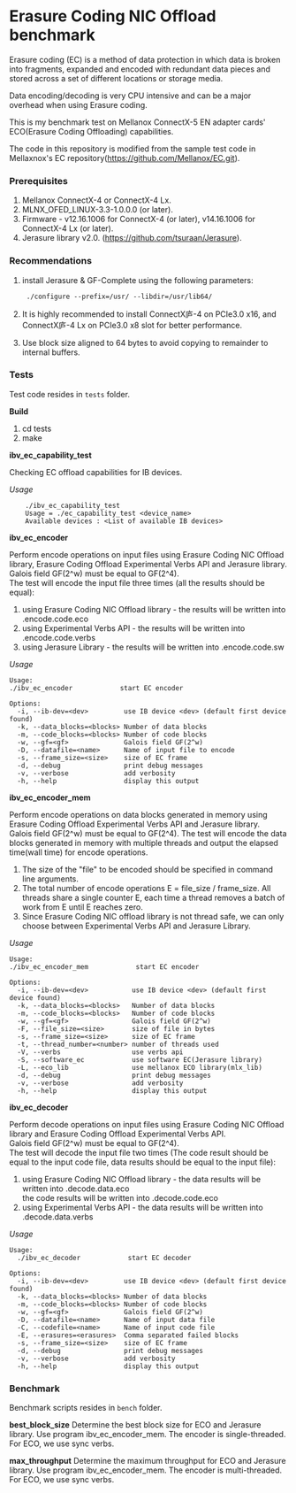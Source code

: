 # Erasure Coding NIC Offload benchmark
Erasure coding (EC) is a method of data protection in which data is broken into fragments,  expanded and encoded with redundant data pieces and stored across a set of different locations or storage media.  

Data encoding/decoding is very CPU intensive and can be a major overhead when using Erasure coding.  

This is my benchmark test on Mellanox ConnectX-5 EN adapter cards' ECO(Erasure Coding Offloading) capabilities.

The code in this repository is modified from the sample test code in Mellaxnox's EC repository(https://github.com/Mellanox/EC.git).

### Prerequisites
1. Mellanox ConnectX-4 or ConnectX-4 Lx.
2. MLNX_OFED_LINUX-3.3-1.0.0.0 (or later).
2. Firmware - v12.16.1006 for ConnectX-4 (or later), v14.16.1006 for ConnectX-4 Lx  (or later).
3. Jerasure library v2.0. (https://github.com/tsuraan/Jerasure).

### Recommendations
1. install Jerasure & GF-Complete using the following parameters:  
    
        ./configure --prefix=/usr/ --libdir=/usr/lib64/
2. It is highly recommended to install ConnectX庐-4 on PCIe3.0 x16, and ConnectX庐-4 Lx on PCIe3.0 x8 slot for better performance.
3. Use block size aligned to 64 bytes to avoid copying to remainder to internal buffers.

### Tests

Test code resides in `tests` folder.

**Build**  
1. cd tests  
2. make

**ibv_ec_capability_test**

Checking EC offload capabilities for IB devices.

*Usage*  

        ./ibv_ec_capability_test
        Usage = ./ec_capability_test <device_name>
        Available devices : <List of available IB devices>

**ibv_ec_encoder**

Perform encode operations on input files using Erasure Coding NIC Offload library, Erasure Coding Offload Experimental Verbs API and Jerasure library.  
Galois field GF(2^w) must be equal to GF(2^4).  
The test will encode the input file three times (all the results should be equal):  
1. using Erasure Coding NIC Offload library - the results will be written into <inputFile>.encode.code.eco  
2. using Experimental Verbs API - the results will be written into <inputFile>.encode.code.verbs  
3. using Jerasure Library - the results will be written into <inputFile>.encode.code.sw

*Usage*  

    Usage:
    ./ibv_ec_encoder            start EC encoder
    
    Options:
      -i, --ib-dev=<dev>         use IB device <dev> (default first device found)
      -k, --data_blocks=<blocks> Number of data blocks
      -m, --code_blocks=<blocks> Number of code blocks
      -w, --gf=<gf>              Galois field GF(2^w)
      -D, --datafile=<name>      Name of input file to encode
      -s, --frame_size=<size>    size of EC frame
      -d, --debug                print debug messages
      -v, --verbose              add verbosity
      -h, --help                 display this output

**ibv_ec_encoder_mem**

Perform encode operations on data blocks generated in memory using Erasure Coding Offload Experimental Verbs API and Jerasure library.  
Galois field GF(2^w) must be equal to GF(2^4). 
The test will encode the data blocks generated in memory with multiple threads and output the elapsed time(wall time) for encode operations.
1. The size of the "file" to be encoded should be specified in command line arguments. 
2. The total number of encode operations E = file_size / frame_size. All threads share a single counter E, each time a thread removes a batch of work from E until E reaches zero.
3. Since Erasure Coding NIC offload library is not thread safe, we can only choose between Experimental Verbs API and Jerasure Library.

*Usage*  

    Usage:
    ./ibv_ec_encoder_mem            start EC encoder
    
    Options:
	  -i, --ib-dev=<dev>           use IB device <dev> (default first device found)
	  -k, --data_blocks=<blocks>   Number of data blocks
	  -m, --code_blocks=<blocks>   Number of code blocks
	  -w, --gf=<gf>                Galois field GF(2^w)
	  -F, --file_size=<size>       size of file in bytes
	  -s, --frame_size=<size>      size of EC frame
	  -t, --thread_number=<number> number of threads used
	  -V, --verbs                  use verbs api
	  -S, --software_ec            use software EC(Jerasure library)
	  -L, --eco_lib                use mellanox ECO library(mlx_lib)
	  -d, --debug                  print debug messages
	  -v, --verbose                add verbosity
	  -h, --help                   display this output


**ibv_ec_decoder**

Perform decode operations on input files using Erasure Coding NIC Offload library and Erasure Coding Offload
Experimental Verbs API.  
Galois field GF(2^w) must be equal to GF(2^4).  
The test will decode the input file two times (The code result should be equal to the input code file, data results should be equal to the input file):  
1. using  Erasure Coding NIC Offload library - the data results will be written into <inputFile>.decode.data.eco  
                                               the code results will be written into <inputFile>.decode.code.eco  
2. using Experimental Verbs API - the data results will be written into <inputFile>.decode.data.verbs

*Usage*  

    Usage:
      ./ibv_ec_decoder            start EC decoder
    
    Options:
      -i, --ib-dev=<dev>         use IB device <dev> (default first device found)
      -k, --data_blocks=<blocks> Number of data blocks
      -m, --code_blocks=<blocks> Number of code blocks
      -w, --gf=<gf>              Galois field GF(2^w)
      -D, --datafile=<name>      Name of input data file
      -C, --codefile=<name>      Name of input code file
      -E, --erasures=<erasures>  Comma separated failed blocks
      -s, --frame_size=<size>    size of EC frame
      -d, --debug                print debug messages
      -v, --verbose              add verbosity
      -h, --help                 display this output

### Benchmark

Benchmark scripts resides in `bench` folder.

**best_block_size**
Determine the best block size for ECO and Jerasure library.
Use program ibv_ec_encoder_mem.
The encoder is single-threaded.
For ECO, we use sync verbs.

**max_throughput**
Determine the maximum throughput for ECO and Jerasure library.
Use program ibv_ec_encoder_mem.
The encoder is multi-threaded.
For ECO, we use sync verbs.

